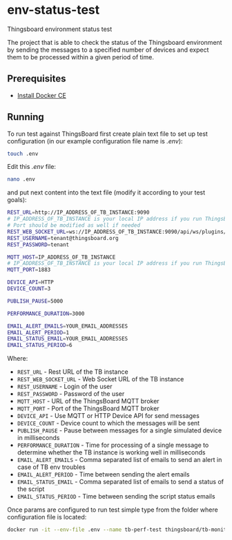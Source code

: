 # env-status-test
Thingsboard environment status test

The project that is able to check the status of the Thingsboard environment by sending the messages to a specified number of devices and expect them to be processed within a given period of time.

## Prerequisites

- [Install Docker CE](https://docs.docker.com/engine/installation/)

## Running

To run test against ThingsBoard first create plain text file to set up test configuration (in our example configuration file name is *.env*):
```bash
touch .env
```

Edit this *.env* file:
```bash
nano .env
```

and put next content into the text file (modify it according to your test goals):
```bash
REST_URL=http://IP_ADDRESS_OF_TB_INSTANCE:9090
# IP_ADDRESS_OF_TB_INSTANCE is your local IP address if you run ThingsBoard on your dev machine in docker
# Port should be modified as well if needed 
REST_WEB_SOCKET_URL=ws://IP_ADDRESS_OF_TB_INSTANCE:9090/api/ws/plugins/telemetry?token
REST_USERNAME=tenant@thingsboard.org
REST_PASSWORD=tenant

MQTT_HOST=IP_ADDRESS_OF_TB_INSTANCE
# IP_ADDRESS_OF_TB_INSTANCE is your local IP address if you run ThingsBoard on your dev machine in docker
MQTT_PORT=1883

DEVICE_API=HTTP
DEVICE_COUNT=3

PUBLISH_PAUSE=5000

PERFORMANCE_DURATION=3000

EMAIL_ALERT_EMAILS=YOUR_EMAIL_ADDRESSES
EMAIL_ALERT_PERIOD=1
EMAIL_STATUS_EMAIL=YOUR_EMAIL_ADDRESSES
EMAIL_STATUS_PERIOD=6
```

Where: 
    
- `REST_URL`                     - Rest URL of the TB instance
- `REST_WEB_SOCKET_URL`          - Web Socket URL of the TB instance
- `REST_USERNAME`                - Login of the user 
- `REST_PASSWORD`                - Password of the user
- `MQTT_HOST`                    - URL of the ThingsBoard MQTT broker
- `MQTT_PORT`                    - Port of the ThingsBoard MQTT broker
- `DEVICE_API`                   - Use MQTT or HTTP Device API for send messages
- `DEVICE_COUNT`                 - Device count to which the messages will be sent
- `PUBLISH_PAUSE`                - Pause between messages for a single simulated device in milliseconds
- `PERFORMANCE_DURATION`         - Time for processing of a single message to determine whether the TB instance is working well in milliseconds
- `EMAIL_ALERT_EMAILS`           - Comma separated list of emails to send an alert in case of TB env troubles
- `EMAIL_ALERT_PERIOD`           - Time between sending the alert emails
- `EMAIL_STATUS_EMAIL`           - Comma separated list of emails to send a status of the script
- `EMAIL_STATUS_PERIOD`          - Time between sending the script status emails

  
Once params are configured to run test simple type from the folder where configuration file is located:
```bash
docker run -it --env-file .env --name tb-perf-test thingsboard/tb-monitoring-tool
```
